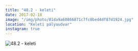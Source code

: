 ```yaml
---
title: "48.2 - keleti"
date: 2017-02-18
image: "/img/photo/01da9a60866871c7fc0bed4df87d1924.jpg"
location: "Keleti pályaudvar"
instagram: true
---
```


![48.2 - keleti](/img/photo/01da9a60866871c7fc0bed4df87d1924.jpg)
